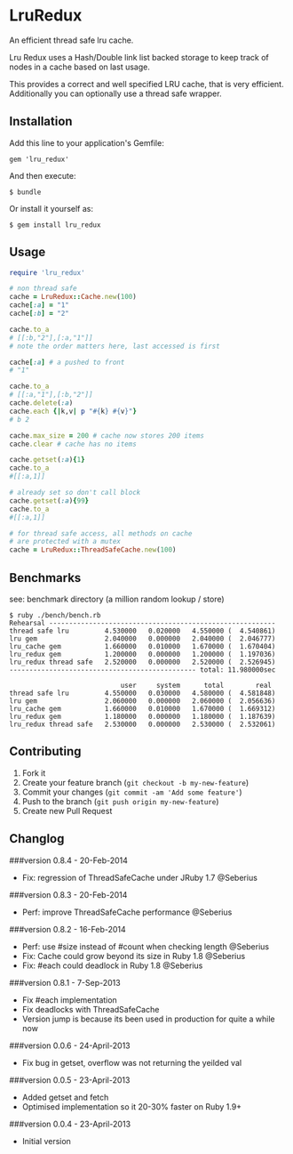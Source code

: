 # LruRedux

An efficient thread safe lru cache.

Lru Redux uses a Hash/Double link list backed storage to keep track of nodes in a cache based on last usage.

This provides a correct and well specified LRU cache, that is very efficient. Additionally you can optionally use a thread safe wrapper.

## Installation

Add this line to your application's Gemfile:

    gem 'lru_redux'

And then execute:

    $ bundle

Or install it yourself as:

    $ gem install lru_redux

## Usage

```ruby
require 'lru_redux'

# non thread safe
cache = LruRedux::Cache.new(100)
cache[:a] = "1"
cache[:b] = "2"

cache.to_a
# [[:b,"2"],[:a,"1"]]
# note the order matters here, last accessed is first

cache[:a] # a pushed to front
# "1"

cache.to_a
# [[:a,"1"],[:b,"2"]]
cache.delete(:a)
cache.each {|k,v| p "#{k} #{v}"}
# b 2

cache.max_size = 200 # cache now stores 200 items
cache.clear # cache has no items

cache.getset(:a){1}
cache.to_a
#[[:a,1]]

# already set so don't call block
cache.getset(:a){99}
cache.to_a
#[[:a,1]]

# for thread safe access, all methods on cache
# are protected with a mutex
cache = LruRedux::ThreadSafeCache.new(100)

```

## Benchmarks

see: benchmark directory (a million random lookup / store)

```
$ ruby ./bench/bench.rb
Rehearsal ---------------------------------------------------------
thread safe lru         4.530000   0.020000   4.550000 (  4.540861)
lru gem                 2.040000   0.000000   2.040000 (  2.046777)
lru_cache gem           1.660000   0.010000   1.670000 (  1.670404)
lru_redux gem           1.200000   0.000000   1.200000 (  1.197036)
lru_redux thread safe   2.520000   0.000000   2.520000 (  2.526945)
----------------------------------------------- total: 11.980000sec

                            user     system      total        real
thread safe lru         4.550000   0.030000   4.580000 (  4.581848)
lru gem                 2.060000   0.000000   2.060000 (  2.056636)
lru_cache gem           1.660000   0.010000   1.670000 (  1.669312)
lru_redux gem           1.180000   0.000000   1.180000 (  1.187639)
lru_redux thread safe   2.530000   0.000000   2.530000 (  2.532061)

```


## Contributing

1. Fork it
2. Create your feature branch (`git checkout -b my-new-feature`)
3. Commit your changes (`git commit -am 'Add some feature'`)
4. Push to the branch (`git push origin my-new-feature`)
5. Create new Pull Request

## Changlog

###version 0.8.4 - 20-Feb-2014

- Fix: regression of ThreadSafeCache under JRuby 1.7 @Seberius

###version 0.8.3 - 20-Feb-2014

- Perf: improve ThreadSafeCache performance @Seberius

###version 0.8.2 - 16-Feb-2014

- Perf: use #size instead of #count when checking length @Seberius
- Fix: Cache could grow beyond its size in Ruby 1.8 @Seberius
- Fix: #each could deadlock in Ruby 1.8 @Seberius


###version 0.8.1 - 7-Sep-2013

- Fix #each implementation
- Fix deadlocks with ThreadSafeCache
- Version jump is because its been used in production for quite a while now

###version 0.0.6 - 24-April-2013

- Fix bug in getset, overflow was not returning the yeilded val

###version 0.0.5 - 23-April-2013

- Added getset and fetch
- Optimised implementation so it 20-30% faster on Ruby 1.9+

###version 0.0.4 - 23-April-2013

- Initial version

